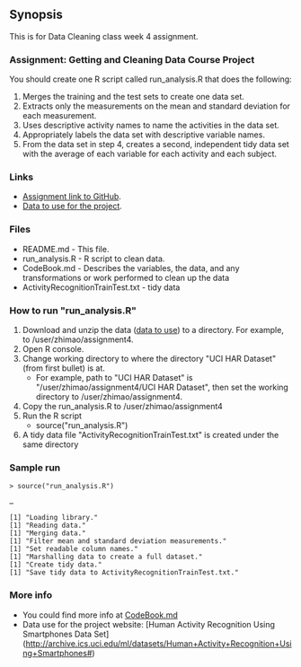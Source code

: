 ## Synopsis
This is for Data Cleaning class week 4 assignment. 

### Assignment: Getting and Cleaning Data Course Project
You should create one R script called run_analysis.R that does the following:
   1. Merges the training and the test sets to create one data set.
   2. Extracts only the measurements on the mean and standard deviation for each measurement.
   3. Uses descriptive activity names to name the activities in the data set.
   4. Appropriately labels the data set with descriptive variable names.
   5. From the data set in step 4, creates a second, independent tidy data set with the average of each variable for each activity and each subject.

### Links
* [Assignment link to GitHub](https://github.com/zhimao/DataCleaning-Project).
* [Data to use for the project](https://d396qusza40orc.cloudfront.net/getdata%2Fprojectfiles%2FUCI%20HAR%20Dataset.zip).

###  Files
* README.md - This file. 
* run_analysis.R - R script to clean data.
* CodeBook.md - Describes the variables, the data, and any transformations or work performed to clean up the data
* ActivityRecognitionTrainTest.txt - tidy data

### How to run "run_analysis.R"
1. Download and unzip the data ([data to use](https://d396qusza40orc.cloudfront.net/getdata%2Fprojectfiles%2FUCI%20HAR%20Dataset.zip)) to a directory. For example,  to /user/zhimao/assignment4.
2. Open R console.
3. Change working directory to where the directory "UCI HAR Dataset" (from first bullet) is at.
    * For example, path to "UCI HAR Dataset" is "/user/zhimao/assignment4/UCI HAR Dataset",  then set the working directory to /user/zhimao/assignment4.
4. Copy the run_analysis.R to /user/zhimao/assignment4
5. Run the R script 
    * source("run_analysis.R")
6. A tidy data file "ActivityRecognitionTrainTest.txt" is created under the same directory

### Sample run
```
> source("run_analysis.R")

…

[1] "Loading library."
[1] "Reading data."
[1] "Merging data."
[1] "Filter mean and standard deviation measurements."
[1] "Set readable column names."
[1] "Marshalling data to create a full dataset."
[1] "Create tidy data."
[1] "Save tidy data to ActivityRecognitionTrainTest.txt."
```

### More info
* You could find more info at [CodeBook.md](https://github.com/zhimao/DataCleaning-Project/blob/master/CodeBook.md)
* Data use for the project website: [Human Activity Recognition Using Smartphones Data Set]  (http://archive.ics.uci.edu/ml/datasets/Human+Activity+Recognition+Using+Smartphones#) 
